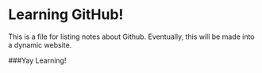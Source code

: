 Learning GitHub!
================

This is a file for listing notes about Github. Eventually, this will be made into a dynamic website.

###Yay Learning!



